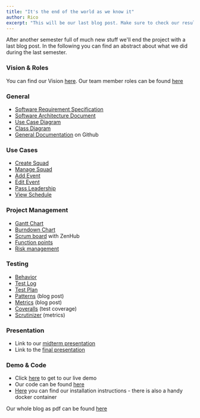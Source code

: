 ```yaml
---
title: "It's the end of the world as we know it"
author: Rico
excerpt: "This will be our last blog post. Make sure to check our results."
---
```


After another semester full of much new stuff we'll end the project with a last blog post.
In the following you can find an abstract about what we did during the last semester.

### Vision & Roles

You can find our Vision [here][vision]. Our team member roles can be found [here][roles]

### General

+ [Software Requirement Specification][SRS]
+ [Software Architecture Document][SAD]
+ [Use Case Diagram][UseCases]
+ [Class Diagram][classDiagram]
+ [General Documentation][GitHubDocumentation]  on Github

### Use Cases

+ [Create Squad][UC_CreateSquad]
+ [Manage Squad][UC_ManageSquad]
+ [Add Event][UC_AddEvent]
+ [Edit Event][UC_EditEvent]
+ [Pass Leadership][UC_PassLeadership]
+ [View Schedule][UC_ViewSchedule]
### Project Management

+ [Gantt Chart][gantt]
+ [Burndown Chart][burndown]
+ [Scrum board][zenhubBoard] with ZenHub
+ [Function points][functionPoints]
+ [Risk management][riskMgmt]

### Testing

+ [Behavior][featurefiles]
+ [Test Log][travis]
+ [Test Plan][testPlan]
+ [Patterns][patterns] (blog post)
+ [Metrics][metricsBlog] (blog post)
+ [Coveralls][coveralls] (test coverage)
+ [Scrutinizer][scrutinizer] (metrics)

### Presentation

+ Link to our [midterm presentation][midtermPresentation]
+ Link to the [final presentation][finalPresentation]

### Demo & Code

+ Click [here][liveDemo] to get to our live demo
+ Our code can be found [here][GitHubCode]
+ [Here][installation] you can find our installation instructions - there is also a handy docker container

Our whole blog as pdf can be found [here][pdfBlog]

<!-- link definitions -->

[SRS]: https://github.com/PalatinCoder/SquadIT.WebApp/blob/master/Documentation/SRS.md
[SAD]: https://github.com/PalatinCoder/SquadIT.WebApp/blob/master/Documentation/SAD.md
[UseCases]: https://github.com/PalatinCoder/SquadIT.WebApp/blob/master/Documentation/overall_ucd.png
[GitHubDocumentation]: https://github.com/PalatinCoder/SquadIT.WebApp/tree/master/Documentation
[GitHubCode]: https://github.com/PalatinCoder/SquadIT.WebApp
[gantt]: http://squadit.jan-sl.de/images/gantt_chart_new.png
[featurefiles]: https://github.com/PalatinCoder/SquadIT.WebApp/tree/master/Tests/Behavior/Features
[travis]: https://travis-ci.org/PalatinCoder/SquadIT.WebApp
[liveDemo]: https://squadit-service.jan-sl.de
[zenhubBoard]: https://github.com/PalatinCoder/SquadIT.WebApp#boards
[burndown]: https://github.com/PalatinCoder/SquadIT.WebApp/blob/master/Documentation/SAD.md#reports?report=burndown
[classDiagram]: https://github.com/PalatinCoder/SquadIT.WebApp/blob/master/Documentation/Classdiagram.png
[website]: http://squadit.jan-sl.de/
[blog]: http://squadit.jan-sl.de/blog/
[vision]: http://squadit.jan-sl.de/blog/vision/
[roles]: http://squadit.jan-sl.de/blog/technology-and-team-roles/
[functionPoints]: https://github.com/PalatinCoder/SquadIT.WebApp/blob/master/Documentation/Functionpoints/FP_Calculation.pdf
[midtermPresentation]: https://github.com/PalatinCoder/SquadIT.WebApp/blob/master/Documentation/Presentations/SquadIT.pptx
[finalPresentation]: https://github.com/PalatinCoder/SquadIT.WebApp/blob/master/Documentation/Presentations/SquadIT-Final.pptx
[installation]: https://github.com/PalatinCoder/SquadIT.WebApp/blob/master/README.md#docker
[pdfBlog]: https://github.com/PalatinCoder/SquadIT.WebApp/blob/master/Documentation/blog.pdf
[riskMgmt]: https://github.com/PalatinCoder/SquadIT.WebApp/blob/master/Documentation/RiskAnalysis.xlsx
[testPlan]: https://github.com/PalatinCoder/SquadIT.WebApp/blob/master/Documentation/Testplan/Testplan.pdf
[UC_CreateSquad]: https://github.com/PalatinCoder/SquadIT.WebApp/blob/master/Documentation/UC_CreateSquad.md
[UC_ManageSquad]: https://github.com/PalatinCoder/SquadIT.WebApp/blob/master/Documentation/UC_ManageSquad.md
[UC_AddEvent]: https://github.com/PalatinCoder/SquadIT.WebApp/blob/master/Documentation/UC_AddEvent.md
[UC_EditEvent]: https://github.com/PalatinCoder/SquadIT.WebApp/blob/master/Documentation/UC_EditEvent.md
[UC_PassLeadership]: https://github.com/PalatinCoder/SquadIT.WebApp/blob/master/Documentation/UC_PassLeadership.md
[UC_ViewSchedule]: https://github.com/PalatinCoder/SquadIT.WebApp/blob/master/Documentation/UC_ViewSchedule.md
[metricsBlog]: http://squadit.jan-sl.de/blog/metrics/
[coveralls]: https://coveralls.io/github/PalatinCoder/SquadIT.WebApp?branch=master
[scrutinizer]: https://scrutinizer-ci.com/g/PalatinCoder/SquadIT.WebApp/?branch=master
[patterns]: http://squadit.jan-sl.de/blog/pattern/
